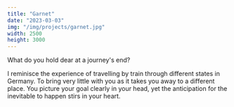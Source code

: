 ```yaml
---
title: "Garnet"
date: "2023-03-03"
img: "/img/projects/garnet.jpg"
width: 2500
height: 3000
---
```


What do you hold dear at a journey's end?

I reminisce the experience of travelling by train through different states in Germany. To bring very little with you as it takes you away to a different place. You picture your goal clearly in your head, yet the anticipation for the inevitable to happen stirs in your heart.